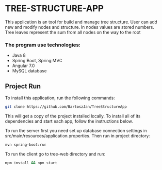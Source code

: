 # TREE-STRUCTURE-APP

This application is an tool for build and manage tree structure. User can add new and modify nodes and structure.
In nodes values are stored numbers. Tree leaves represent the sum from all nodes on the way to the root

### The program use technologies:
*   Java 8
*   Spring Boot, Spring MVC
*   Angular 7.0
*   MySQL database

## Project Run

To install this application, run the following commands:

```bash
git clone https://github.com/BartoszJan/TreeStructureApp
```

This will get a copy of the project installed locally. To install all of its dependencies and start each app, follow
the instructions below.

To run the server first you need set up database connection settings in src/main/resources/application.properties.
Then run in project directory:

```bash
mvn spring-boot:run
```

To run the client go to tree-web directory and run:

```bash
npm install && npm start
```
